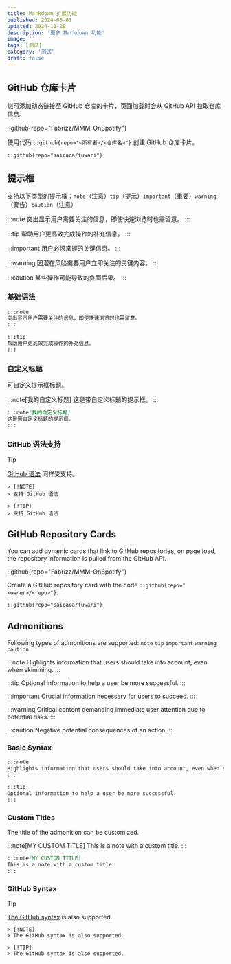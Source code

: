 ```yaml
---
title: Markdown 扩展功能
published: 2024-05-01
updated: 2024-11-29
description: '更多 Markdown 功能'
image: ''
tags: [测试]
category: '测试'
draft: false 
---
```


## GitHub 仓库卡片
您可添加动态链接至 GitHub 仓库的卡片，页面加载时会从 GitHub API 拉取仓库信息。

::github{repo="Fabrizz/MMM-OnSpotify"}

使用代码 `::github{repo="<所有者>/<仓库名>"}` 创建 GitHub 仓库卡片。

```markdown
::github{repo="saicaca/fuwari"}
```

## 提示框
支持以下类型的提示框：`note`（注意）`tip`（提示）`important`（重要）`warning`（警告）`caution`（注意）

:::note
突出显示用户需要关注的信息，即使快速浏览时也需留意。
:::

:::tip
帮助用户更高效完成操作的补充信息。
:::

:::important
用户必须掌握的关键信息。
:::

:::warning
因潜在风险需要用户立即关注的关键内容。
:::

:::caution
某些操作可能导致的负面后果。
:::

### 基础语法

```markdown
:::note
突出显示用户需要关注的信息，即使快速浏览时也需留意。
:::

:::tip
帮助用户更高效完成操作的补充信息。
:::
```

### 自定义标题
可自定义提示框标题。

:::note[我的自定义标题]
这是带自定义标题的提示框。
:::

```markdown
:::note[我的自定义标题]
这是带自定义标题的提示框。
:::
```

### GitHub 语法支持

> [!TIP]
> [GitHub 语法](https://github.com/orgs/community/discussions/16925) 同样受支持。

```
> [!NOTE]
> 支持 GitHub 语法

> [!TIP]
> 支持 GitHub 语法
```

## GitHub Repository Cards
You can add dynamic cards that link to GitHub repositories, on page load, the repository information is pulled from the GitHub API. 

::github{repo="Fabrizz/MMM-OnSpotify"}

Create a GitHub repository card with the code `::github{repo="<owner>/<repo>"}`.

```markdown
::github{repo="saicaca/fuwari"}
```

## Admonitions

Following types of admonitions are supported: `note` `tip` `important` `warning` `caution`

:::note
Highlights information that users should take into account, even when skimming.
:::

:::tip
Optional information to help a user be more successful.
:::

:::important
Crucial information necessary for users to succeed.
:::

:::warning
Critical content demanding immediate user attention due to potential risks.
:::

:::caution
Negative potential consequences of an action.
:::

### Basic Syntax

```markdown
:::note
Highlights information that users should take into account, even when skimming.
:::

:::tip
Optional information to help a user be more successful.
:::
```

### Custom Titles

The title of the admonition can be customized.

:::note[MY CUSTOM TITLE]
This is a note with a custom title.
:::

```markdown
:::note[MY CUSTOM TITLE]
This is a note with a custom title.
:::
```

### GitHub Syntax

> [!TIP]
> [The GitHub syntax](https://github.com/orgs/community/discussions/16925) is also supported.

```
> [!NOTE]
> The GitHub syntax is also supported.

> [!TIP]
> The GitHub syntax is also supported.
```